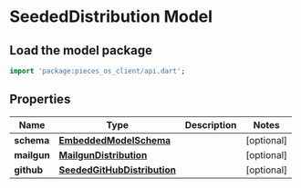 # SeededDistribution Model

## Load the model package
```dart
import 'package:pieces_os_client/api.dart';
```

## Properties
Name | Type | Description | Notes
------------ | ------------- | ------------- | -------------
**schema** | [**EmbeddedModelSchema**](EmbeddedModelSchema) |  | [optional] 
**mailgun** | [**MailgunDistribution**](MailgunDistribution) |  | [optional] 
**github** | [**SeededGitHubDistribution**](SeededGitHubDistribution) |  | [optional] 




